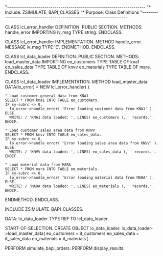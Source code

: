 "*----------------------------------------------------------------------*
"* Include: ZSIMULATE_BAPI_CLASSES
"* Purpose: Class Definitions
"*----------------------------------------------------------------------*

CLASS lcl_error_handler DEFINITION.
  PUBLIC SECTION.
    METHODS: handle_error IMPORTING iv_msg TYPE string.
ENDCLASS.

CLASS lcl_error_handler IMPLEMENTATION.
  METHOD handle_error.
    MESSAGE iv_msg TYPE 'E'.
  ENDMETHOD.
ENDCLASS.

CLASS lcl_data_loader DEFINITION.
  PUBLIC SECTION.
    METHODS:
      load_master_data IMPORTING 
        eo_customers  TYPE TABLE OF kna1
        eo_sales_data TYPE TABLE OF knvv
        eo_materials  TYPE TABLE OF mara.
ENDCLASS.

CLASS lcl_data_loader IMPLEMENTATION.
  METHOD load_master_data.
    DATA(lo_error) = NEW lcl_error_handler( ).

    " Load customer general data from KNA1
    SELECT * FROM kna1 INTO TABLE eo_customers.
    IF sy-subrc <> 0.
      lo_error->handle_error( 'Error loading customer data from KNA1' ).
    ELSE.
      WRITE: / 'KNA1 data loaded: ', LINES( eo_customers ), ' records.'.
    ENDIF.

    " Load customer sales area data from KNVV
    SELECT * FROM knvv INTO TABLE eo_sales_data.
    IF sy-subrc <> 0.
      lo_error->handle_error( 'Error loading sales area data from KNVV' ).
    ELSE.
      WRITE: / 'KNVV data loaded: ', LINES( eo_sales_data ), ' records.'.
    ENDIF.

    " Load material data from MARA
    SELECT * FROM mara INTO TABLE eo_materials.
    IF sy-subrc <> 0.
      lo_error->handle_error( 'Error loading material data from MARA' ).
    ELSE.
      WRITE: / 'MARA data loaded: ', LINES( eo_materials ), ' records.'.
    ENDIF.
  ENDMETHOD.
ENDCLASS.


INCLUDE ZSIMULATE_BAPI_CLASSES.

DATA: lo_data_loader TYPE REF TO lcl_data_loader.

START-OF-SELECTION.
  CREATE OBJECT lo_data_loader.
  lo_data_loader->load_master_data(
    eo_customers  = it_customers
    eo_sales_data = it_sales_data
    eo_materials  = it_materials
  ).

  PERFORM simulate_bapi_orders.
  PERFORM display_results.

